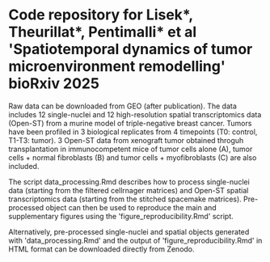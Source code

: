 # Code repository for Lisek*, Theurillat*, Pentimalli* et al 'Spatiotemporal dynamics of tumor microenvironment remodelling' bioRxiv 2025

Raw data can be downloaded from GEO (after publication). The data includes 12 single-nuclei and 12 high-resolution spatial transcriptomics data (Open-ST) from a murine model of triple-negative breast cancer. Tumors have been profiled in 3 biological replicates from 4 timepoints (T0: control, T1-T3: tumor). 3 Open-ST data from xenograft tumor obtained throguh transplantation in immunocompetent mice of tumor cells alone (A), tumor cells + normal fibroblasts (B) and tumor cells + myofibroblasts (C) are also included.

The script data_processing.Rmd describes how to process single-nuclei data (starting from the filtered cellrnager matrices) and Open-ST spatial transcriptomics data (starting from the stitched spacemake matrices).
Pre-processed object can then be used to reproduce the main and supplementary figures using the 'figure_reproducibility.Rmd' script.

Alternatively, pre-processed single-nuclei and spatial objects generated with 'data_processing.Rmd' and the output of 'figure_reproducibility.Rmd' in HTML format can be downloaded directly from Zenodo.

